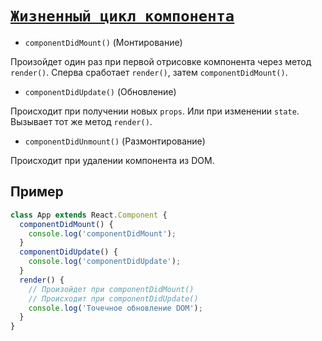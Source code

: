 # [`Жизненный цикл компонента`](../index.md)

- `сomponentDidMount()` (Монтирование)

Произойдет один раз при первой отрисовке компонента через метод `render()`. Сперва сработает `render()`, затем `сomponentDidMount()`.

- `сomponentDidUpdate()` (Обновление)

Происходит при получении новых `props`. Или при изменении `state`. Вызывает тот же метод `render()`.

- `сomponentDidUnmount()` (Размонтирование)

Происходит при удалении компонента из DOM.

## Пример

```jsx
class App extends React.Component {
  componentDidMount() {
    console.log('componentDidMount');
  }
  componentDidUpdate() {
    console.log('componentDidUpdate');
  }
  render() {
    // Произойдет при сomponentDidMount()
    // Происходит при сomponentDidUpdate()
    console.log('Точечное обновление DOM');
  }
}
```
